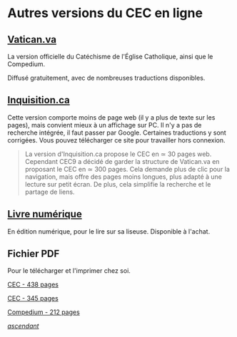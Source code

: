 # Autres versions du CEC en ligne

## [Vatican.va](https://www.vatican.va/archive/ccc/index\_fr.htm)

La version officielle du Catéchisme de l'Église Catholique, ainsi que le Compedium.&#x20;

Diffusé gratuitement, avec de nombreuses traductions disponibles.

## [Inquisition.ca](https://inquisition.ca/fr/livre/cec/index.htm)

Cette version comporte moins de page web (il y a plus de texte sur les pages), mais convient mieux à un affichage sur PC.  Il n'y a pas de recherche intégrée, il faut passer par Google. Certaines traductions y sont corrigées. Vous pouvez télécharger ce site pour travailler hors connexion.

> La version d'Inquisition.ca propose le CEC en ≃ 30 pages web. Cependant CEC9 a décidé de garder la structure de Vatican.va en proposant le CEC en ≃ 300 pages. Cela demande plus de clic pour la navigation, mais offre des pages moins longues, plus adapté à une lecture sur petit écran. De plus, cela simplifie la recherche et le partage de liens.

## [Livre numérique](https://catechese.catholique.fr/outils/recensions-livres/1921-catechisme-de-leglise-catholique-une-nouvelle-edition-egalement-disponible-en-numerique/)

En édition numérique, pour le lire sur sa liseuse. Disponible à l'achat.

## Fichier PDF

Pour le télécharger et l'imprimer chez soi.

[CEC - 438 pages](https://edifiant.fr/wp-content/uploads/catechisme\_de\_l\_eglise\_catholique\_1992\_complet.pdf)

[CEC - 345 pages](https://livres-mystiques.com/partieTEXTES/Catechisme/Catechisme\_Eglise\_Catholique.pdf)

[Compedium - 212 pages](https://odnmedia.s3.amazonaws.com/files/Compendium20200219-102903.pdf)



[_ascendant_](../)





